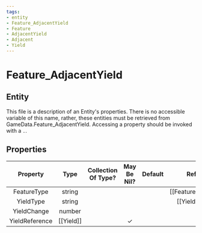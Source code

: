 ```yaml
---
tags:
- entity
- Feature_AdjacentYield
- Feature
- AdjacentYield
- Adjacent
- Yield
---
```

# Feature_AdjacentYield
## Entity
This file is a description of an Entity's properties. There is no accessible variable of this name, rather, these entities must be retrieved from GameData.Feature_AdjacentYield. Accessing a property should be invoked with a `.`.
## Properties
|	Property	|	Type	|	Collection Of Type?	|	May Be Nil?	|	Default	|	References	|	Key	|	Notes	|
|	:-:	|	:-:	|	:-:	|	:-:	|	:-:	|	:-:	|	:-:	|	-:	|
|	FeatureType	|	string	|		|		|		|	[[Feature]].FeatureType	|		|	|
|	YieldType	|	string	|		|		|		|	[[Yield]].YieldType	|		|	|
|	YieldChange	|	number	|		|		|		|		|		|	|
|	YieldReference	|	[[Yield]]	|		|	✓	|		|		|		|	|
